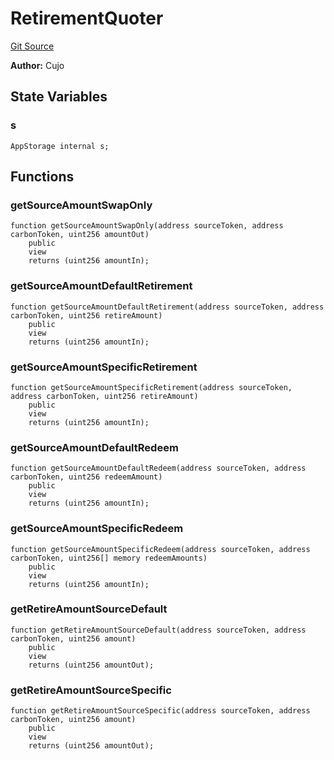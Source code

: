 # RetirementQuoter
[Git Source](https://github.com/KlimaDAO/klimadao-solidity/blob/36109e4551048e978d232da5905a9cf6eaf3e3e2/src/infinity/facets/RetirementQuoter.sol)

**Author:**
Cujo


## State Variables
### s

```solidity
AppStorage internal s;
```


## Functions
### getSourceAmountSwapOnly


```solidity
function getSourceAmountSwapOnly(address sourceToken, address carbonToken, uint256 amountOut)
    public
    view
    returns (uint256 amountIn);
```

### getSourceAmountDefaultRetirement


```solidity
function getSourceAmountDefaultRetirement(address sourceToken, address carbonToken, uint256 retireAmount)
    public
    view
    returns (uint256 amountIn);
```

### getSourceAmountSpecificRetirement


```solidity
function getSourceAmountSpecificRetirement(address sourceToken, address carbonToken, uint256 retireAmount)
    public
    view
    returns (uint256 amountIn);
```

### getSourceAmountDefaultRedeem


```solidity
function getSourceAmountDefaultRedeem(address sourceToken, address carbonToken, uint256 redeemAmount)
    public
    view
    returns (uint256 amountIn);
```

### getSourceAmountSpecificRedeem


```solidity
function getSourceAmountSpecificRedeem(address sourceToken, address carbonToken, uint256[] memory redeemAmounts)
    public
    view
    returns (uint256 amountIn);
```

### getRetireAmountSourceDefault


```solidity
function getRetireAmountSourceDefault(address sourceToken, address carbonToken, uint256 amount)
    public
    view
    returns (uint256 amountOut);
```

### getRetireAmountSourceSpecific


```solidity
function getRetireAmountSourceSpecific(address sourceToken, address carbonToken, uint256 amount)
    public
    view
    returns (uint256 amountOut);
```

